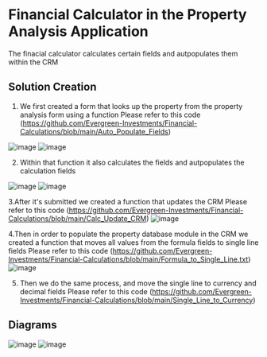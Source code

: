 # Financial Calculator in the Property Analysis Application 

The finacial calculator calculates certain fields and autpopulates them within the CRM

## Solution Creation
1. We first created a form that looks up the property from the property analysis form using a function
Please refer to this code (https://github.com/Evergreen-Investments/Financial-Calculations/blob/main/Auto_Populate_Fields)

![image](https://user-images.githubusercontent.com/124835926/222195816-f9397fda-bfc4-4b0b-9f8d-459a2c957f58.png)
![image](https://user-images.githubusercontent.com/124835926/222196642-df889df6-a136-4c76-aad3-9e69114bb7c6.png)

2. Within that function it also calculates the fields and autpopulates the calculation fields

![image](https://user-images.githubusercontent.com/124835926/222196785-d35077ec-8b2b-4b3f-a755-c32bdf51f16a.png)
![image](https://user-images.githubusercontent.com/124835926/217661572-f643a7c4-f320-4b5b-8dac-94f7d6562d54.png)

3.After it's submitted we created a function that updates the CRM
Please refer to this code (https://github.com/Evergreen-Investments/Financial-Calculations/blob/main/Calc_Update_CRM)
![image](https://user-images.githubusercontent.com/124835926/222197183-fcf1ea71-d544-4b29-90c3-b4d4cf2fb653.png)

4.Then in order to populate the property database module in the CRM we created a function that moves all values from the formula
fields to single line fields
Please refer to this code (https://github.com/Evergreen-Investments/Financial-Calculations/blob/main/Formula_to_Single_Line.txt)
![image](https://user-images.githubusercontent.com/124835926/222198968-c580a22b-1941-4410-ad23-c462cbbf4b11.png)

5. Then we do the same process, and move the single line to currency and decimal fields
Please refer to this code (https://github.com/Evergreen-Investments/Financial-Calculations/blob/main/Single_Line_to_Currency)

## Diagrams
![image](https://user-images.githubusercontent.com/124835926/222197348-4e4345c7-dee7-4b3c-8778-b48abf006c9a.png)
![image](https://user-images.githubusercontent.com/124835926/222197466-5d7634f1-e18c-45d5-8521-38966a9513e3.png)
